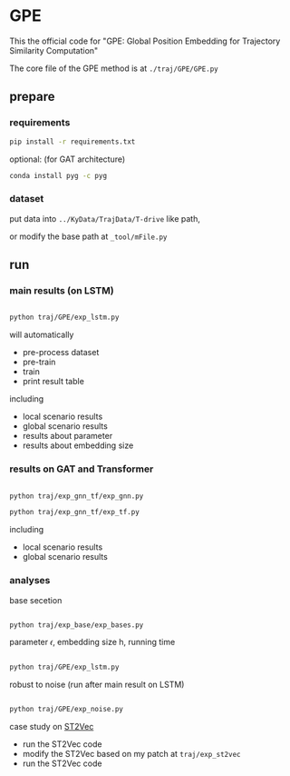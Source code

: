 # GPE

This the official code for "GPE: Global Position Embedding for Trajectory Similarity Computation"

The core file of the GPE method is at  `./traj/GPE/GPE.py`

## prepare

### requirements

```bash
pip install -r requirements.txt
```

optional: (for GAT architecture)

```bash
conda install pyg -c pyg
```

### dataset

put data into `../KyData/TrajData/T-drive` like path,

or modify the base path at `_tool/mFile.py`


## run

### main results (on LSTM)

```bash

python traj/GPE/exp_lstm.py

```

will automatically 
- pre-process dataset
- pre-train
- train
- print result table

including
- local scenario results 
- global scenario results 
- results about parameter 
- results about embedding size 


### results on GAT and Transformer

```bash

python traj/exp_gnn_tf/exp_gnn.py

python traj/exp_gnn_tf/exp_tf.py

```

including
- local scenario results 
- global scenario results 

### analyses

base secetion

```bash

python traj/exp_base/exp_bases.py

```

parameter 𝜖, embedding size h, running time

```bash

python traj/GPE/exp_lstm.py

```

robust to noise (run after main result on LSTM)

```bash

python traj/GPE/exp_noise.py

```

case study on [ST2Vec](https://github.com/zealscott/ST2Vec/)

- run the ST2Vec code
- modify the ST2Vec based on my patch at `traj/exp_st2vec`
- run the ST2Vec code

